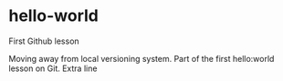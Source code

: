 # hello-world
First Github lesson

Moving away from local versioning system. Part of the first hello:world lesson on Git.
Extra line 
